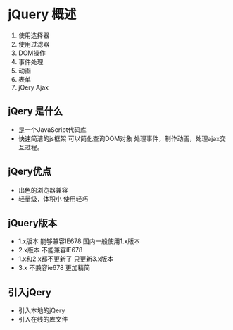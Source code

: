 # jQuery 概述
1. 使用选择器
2. 使用过滤器
3. DOM操作
4. 事件处理
5. 动画
6. 表单
7. jQery Ajax

## jQery 是什么
- 是一个JavaScript代码库
- 快速简洁的js框架  可以简化查询DOM对象 处理事件，制作动画，处理ajax交互过程。

## jQery优点
- 出色的浏览器兼容
- 轻量级，体积小 使用轻巧

## jQuery版本
- 1.x版本 能够兼容IE678  国内一般使用1.x版本
- 2.x版本  不能兼容IE678
- 1.x和2.x都不更新了 只更新3.x版本
- 3.x 不兼容ie678 更加精简


## 引入jQery
- 引入本地的jQery
- 引入在线的库文件 